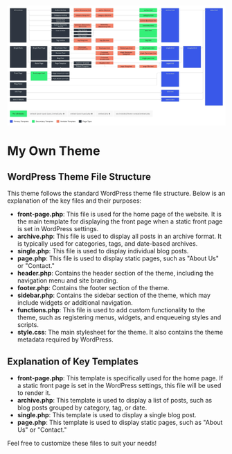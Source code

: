 ![Template Hierarchy](template-hierarchy-scaled.webp)

# My Own Theme

## WordPress Theme File Structure

This theme follows the standard WordPress theme file structure. Below is an explanation of the key files and their purposes:

- **front-page.php**: This file is used for the home page of the website. It is the main template for displaying the front page when a static front page is set in WordPress settings.
- **archive.php**: This file is used to display all posts in an archive format. It is typically used for categories, tags, and date-based archives.
- **single.php**: This file is used to display individual blog posts.
- **page.php**: This file is used to display static pages, such as "About Us" or "Contact."
- **header.php**: Contains the header section of the theme, including the navigation menu and site branding.
- **footer.php**: Contains the footer section of the theme.
- **sidebar.php**: Contains the sidebar section of the theme, which may include widgets or additional navigation.
- **functions.php**: This file is used to add custom functionality to the theme, such as registering menus, widgets, and enqueueing styles and scripts.
- **style.css**: The main stylesheet for the theme. It also contains the theme metadata required by WordPress.

## Explanation of Key Templates

- **front-page.php**: This template is specifically used for the home page. If a static front page is set in the WordPress settings, this file will be used to render it.
- **archive.php**: This template is used to display a list of posts, such as blog posts grouped by category, tag, or date.
- **single.php**: This template is used to display a single blog post.
- **page.php**: This template is used to display static pages, such as "About Us" or "Contact."

Feel free to customize these files to suit your needs!

